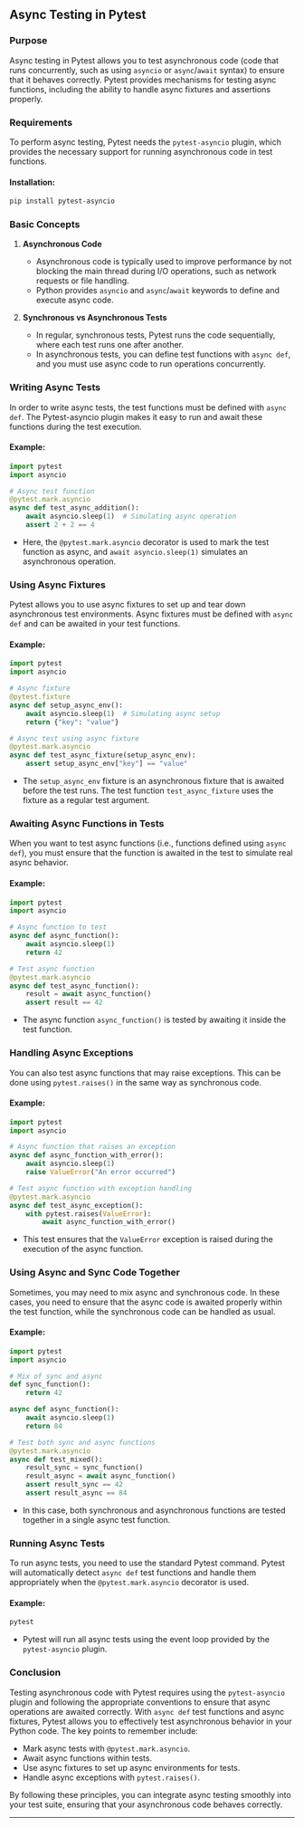 ## Async Testing in Pytest

### Purpose

Async testing in Pytest allows you to test asynchronous code (code that runs concurrently, such as using `asyncio` or `async`/`await` syntax) to ensure that it behaves correctly. Pytest provides mechanisms for testing async functions, including the ability to handle async fixtures and assertions properly.

### Requirements

To perform async testing, Pytest needs the `pytest-asyncio` plugin, which provides the necessary support for running asynchronous code in test functions.

#### Installation:

```bash
pip install pytest-asyncio
```

### Basic Concepts

1. **Asynchronous Code**

   * Asynchronous code is typically used to improve performance by not blocking the main thread during I/O operations, such as network requests or file handling.
   * Python provides `asyncio` and `async`/`await` keywords to define and execute async code.

2. **Synchronous vs Asynchronous Tests**

   * In regular, synchronous tests, Pytest runs the code sequentially, where each test runs one after another.
   * In asynchronous tests, you can define test functions with `async def`, and you must use async code to run operations concurrently.

### Writing Async Tests

In order to write async tests, the test functions must be defined with `async def`. The Pytest-asyncio plugin makes it easy to run and await these functions during the test execution.

#### Example:

```python
import pytest
import asyncio

# Async test function
@pytest.mark.asyncio
async def test_async_addition():
    await asyncio.sleep(1)  # Simulating async operation
    assert 2 + 2 == 4
```

* Here, the `@pytest.mark.asyncio` decorator is used to mark the test function as async, and `await asyncio.sleep(1)` simulates an asynchronous operation.

### Using Async Fixtures

Pytest allows you to use async fixtures to set up and tear down asynchronous test environments. Async fixtures must be defined with `async def` and can be awaited in your test functions.

#### Example:

```python
import pytest
import asyncio

# Async fixture
@pytest.fixture
async def setup_async_env():
    await asyncio.sleep(1)  # Simulating async setup
    return {"key": "value"}

# Async test using async fixture
@pytest.mark.asyncio
async def test_async_fixture(setup_async_env):
    assert setup_async_env["key"] == "value"
```

* The `setup_async_env` fixture is an asynchronous fixture that is awaited before the test runs. The test function `test_async_fixture` uses the fixture as a regular test argument.

### Awaiting Async Functions in Tests

When you want to test async functions (i.e., functions defined using `async def`), you must ensure that the function is awaited in the test to simulate real async behavior.

#### Example:

```python
import pytest
import asyncio

# Async function to test
async def async_function():
    await asyncio.sleep(1)
    return 42

# Test async function
@pytest.mark.asyncio
async def test_async_function():
    result = await async_function()
    assert result == 42
```

* The async function `async_function()` is tested by awaiting it inside the test function.

### Handling Async Exceptions

You can also test async functions that may raise exceptions. This can be done using `pytest.raises()` in the same way as synchronous code.

#### Example:

```python
import pytest
import asyncio

# Async function that raises an exception
async def async_function_with_error():
    await asyncio.sleep(1)
    raise ValueError("An error occurred")

# Test async function with exception handling
@pytest.mark.asyncio
async def test_async_exception():
    with pytest.raises(ValueError):
        await async_function_with_error()
```

* This test ensures that the `ValueError` exception is raised during the execution of the async function.

### Using Async and Sync Code Together

Sometimes, you may need to mix async and synchronous code. In these cases, you need to ensure that the async code is awaited properly within the test function, while the synchronous code can be handled as usual.

#### Example:

```python
import pytest
import asyncio

# Mix of sync and async
def sync_function():
    return 42

async def async_function():
    await asyncio.sleep(1)
    return 84

# Test both sync and async functions
@pytest.mark.asyncio
async def test_mixed():
    result_sync = sync_function()
    result_async = await async_function()
    assert result_sync == 42
    assert result_async == 84
```

* In this case, both synchronous and asynchronous functions are tested together in a single async test function.

### Running Async Tests

To run async tests, you need to use the standard Pytest command. Pytest will automatically detect `async def` test functions and handle them appropriately when the `@pytest.mark.asyncio` decorator is used.

#### Example:

```bash
pytest
```

* Pytest will run all async tests using the event loop provided by the `pytest-asyncio` plugin.

### Conclusion

Testing asynchronous code with Pytest requires using the `pytest-asyncio` plugin and following the appropriate conventions to ensure that async operations are awaited correctly. With `async def` test functions and async fixtures, Pytest allows you to effectively test asynchronous behavior in your Python code. The key points to remember include:

* Mark async tests with `@pytest.mark.asyncio`.
* Await async functions within tests.
* Use async fixtures to set up async environments for tests.
* Handle async exceptions with `pytest.raises()`.

By following these principles, you can integrate async testing smoothly into your test suite, ensuring that your asynchronous code behaves correctly.

---